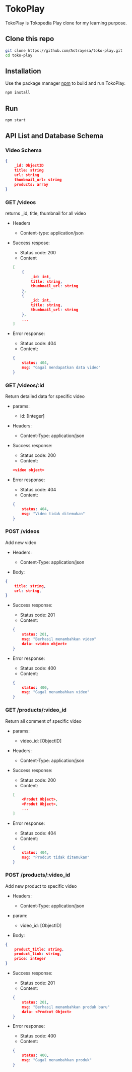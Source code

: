 # TokoPlay

TokoPlay is Tokopedia Play clone for my learning purpose.

## Clone this repo
```bash
git clone https://github.com/Astrayesa/toko-play.git
cd toko-play
```


## Installation

Use the package manager [npm](https://www.npmjs.com/) to build and run TokoPlay.

```bash
npm install
```

## Run

```bash
npm start
```

## API List and Database Schema

### Video Schema

```JSON
{
    _id: ObjectID
    title: string
    url: string
    thumbnail_url: string
    products: array
}
```

### GET /videos
returns _id, title, thumbnail for all video

* Headers
    * Content-type: application/json  

* Success respose:
    * Status code: 200
    * Content
    ```JSON
    [ 
        {
            _id: int,
            title: string,
            thumbnail_url: string
        },
        {
            _id: int,
            title: string,
            thumbnail_url: string
        },
        ...
    ]
    ```

* Error response:
    * Status code: 404
    * Content:
    ```JSON
    {
        status: 404,
        msg: "Gagal mendapatkan data video"
    }
    ```

### GET /videos/:id
Return detailed data for specific video

* params:
    * id: [Integer]

* Headers:
    * Content-Type: application/json

* Success response:
    * Status code: 200
    * Content:
    ```JSON
    <video object>
    ```

* Error response: 
    * Status code: 404
    * Content:
    ```JSON
    {
        status: 404,
        msg: "Video tidak ditemukan"
    }
    ```

### POST /videos
Add new video

* Headers:
    * Content-Type: application/json

* Body:
```JSON
{
    title: string,
    url: string,
}
```

* Success response:
    * Status code: 201
    * Content:
    ```JSON
    {
        status: 201,
        msg: "Berhasil menambahkan video"
        data: <video object>
    }
    ```

* Error response:
    * Status code: 400
    * Content:
    ```JSON
    {
        status: 400,
        msg: "Gagal menambahkan video"
    }
    ```

### GET /products/:video_id
Return all comment of specific video

* params:
    * video_id: [ObjectID]

* Headers:
    * Content-Type: application/json

* Success response:
    * Status code: 200
    * Content:
    ```JSON
    [
        <Produt Object>,
        <Produt Object>,
        ...
    ]
    ```

* Error response: 
    * Status code: 404
    * Content:
    ```JSON
    {
        status: 404,
        msg: "Prodcut tidak ditemukan"
    }
    ```

### POST /products/:video_id
Add new product to specific video

* Headers:
    * Content-Type: application/json

* param:
    * video_id: [ObjectID]

* Body:
```JSON
{
    product_title: string,
    product_link: string,
    price: integer
}
```

* Success response:
    * Status code: 201
    * Content:
    ```JSON
    {
        status: 201,
        msg: "Berhasil menambahkan produk baru"
        data: <Prodcut Object>
    }
    ```

* Error response:
    * Status code: 400
    * Content:
    ```JSON
    {
        status: 400,
        msg: "Gagal menambahkan produk"
    }
    ```